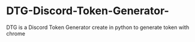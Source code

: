 # DTG-Discord-Token-Generator-
DTG is a Discord Token Generator create in python to generate token with chrome
